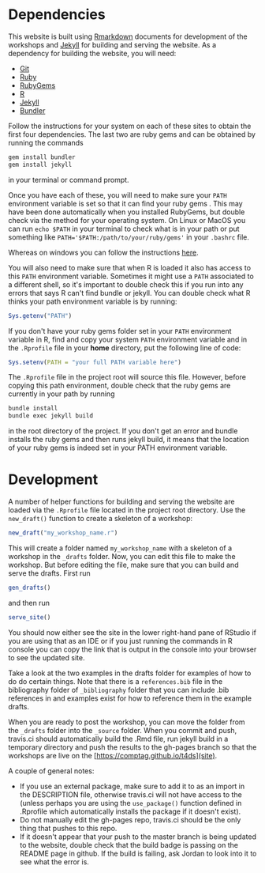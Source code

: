 # Dependencies

This website is built using [Rmarkdown](https://rmarkdown.rstudio.com/)
documents for development of the workshops and [Jekyll](https://jekyllrb.com/)
for building and serving the website. As a dependency for building the website,
you will need:

 - [Git](https://git-scm.com/)
 - [Ruby](https://www.ruby-lang.org/en/)
 - [RubyGems](https://rubygems.org/)
 - [R](https://cran.r-project.org/)
 - [Jekyll](https://jekyllrb.com/)
 - [Bundler](https://bundler.io/)

Follow the instructions for your system on each of these sites to obtain the
first four dependencies. The last two are ruby gems and can be obtained by
running the commands

```bash
gem install bundler
gem install jekyll
```

in your terminal or command prompt.

Once you have each of these, you will need to make sure your `PATH` environment
variable is set so that it can find your ruby gems . This may have been done
automatically when you installed RubyGems, but double check via the method for
your operating system. On Linux or MacOS you can run `echo $PATH` in your
terminal to check what is in your path or put something like
`PATH='$PATH:/path/to/your/ruby/gems'` in your `.bashrc` file.

Whereas on windows you can follow the instructions [here](https://www.computerhope.com/issues/ch000549.htm).

You will also need to make sure that when R is loaded it also has access to this
`PATH` environment variable. Sometimes it might use a `PATH` associated to a
different shell, so it's important to double check this if you run into any
errors that says R can't find bundle or jekyll. You can double check what R
thinks your path environment variable is by running:

```r
Sys.getenv("PATH")
```

If you don't have your ruby gems folder set in your `PATH` environment variable
in R, find and copy your system `PATH` environment variable and in the
`.Rprofile` file in your **home** directory, put the following line of code:

```r
Sys.setenv(PATH = "your full PATH variable here")
```

The `.Rprofile` file in the project root will source this file. However, before
copying this path environment, double check that the ruby gems are currently in
your path by running

```bash
bundle install
bundle exec jekyll build
```

in the root directory of the project. If you don't get an error and bundle
installs the ruby gems and then runs jekyll build, it means that the location of
your ruby gems is indeed set in your PATH environment variable.

# Development

A number of helper functions for building and serving the website are loaded via
the `.Rprofile` file located in the project root directory. Use the
`new_draft()` function to create a skeleton of a workshop:

```r
new_draft("my_workshop_name.r")
```

This will create a folder named `my_workshop_name` with a skeleton of a workshop
in the `_drafts` folder.  Now, you can edit this file to make the workshop. But
before editing the file, make sure that you can build and serve the drafts.
First run

```r
gen_drafts()
```

and then run

```r
serve_site()
```

You should now either see the site in the lower right-hand pane of RStudio if
you are using that as an IDE or if you just running the commands in R console
you can copy the link that is output in the console into your browser to see the
updated site.

Take a look at the two examples in the drafts folder for examples of how to do
do certain things. Note that there is a `references.bib` file in the
bibliography folder of `_bibliography` folder that you can include .bib
references in and examples exist for how to reference them in the example
drafts.

When you are ready to post the workshop, you can move the folder from the
`_drafts` folder into the `_source` folder. When you commit and push, travis.ci
should automatically build the .Rmd file, run jekyll build in a temporary
directory and push the results to the gh-pages branch so that the workshops are
live on the [https://comptag.github.io/t4ds](site).

A couple of general notes:
 - If you use an external package, make sure to add it to as an import in the
   DESCRIPTION file, otherwise travis.ci will not have access to the (unless
   perhaps you are using the `use_package()` function defined in .Rprofile which
   automatically installs the package if it doesn't exist).
- Do not manually edit the gh-pages repo, travis.ci should be the only thing
  that pushes to this repo.
- If it doesn't appear that your push to the master branch is being updated to
  the website, double check that the build badge is passing on the README page
  in github. If the build is failing, ask Jordan to look into it to see what the
  error is.

